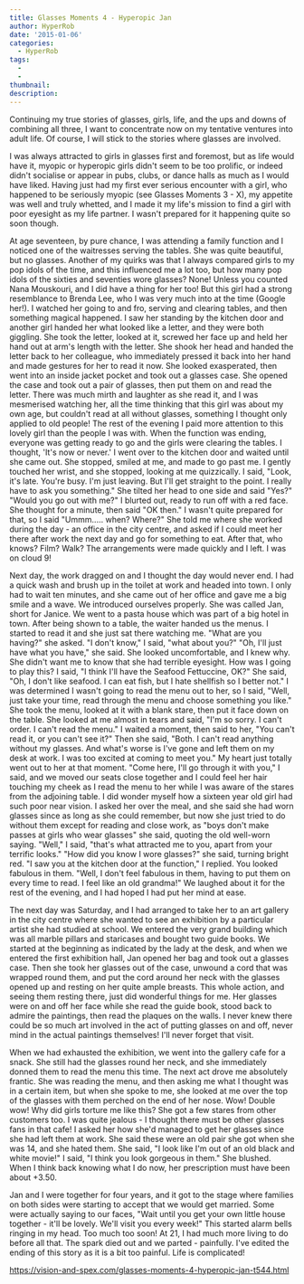 ```yaml
---
title: Glasses Moments 4 - Hyperopic Jan
author: HyperRob
date: '2015-01-06'
categories:
  - HyperRob
tags:
  - 
  - 
thumbnail: 
description: 
---
```


Continuing my true stories of glasses, girls, life, and the ups and downs of combining all three, I want to concentrate now on my tentative ventures into adult life. Of course, I will stick to the stories where glasses are involved.

I was always attracted to girls in glasses first and foremost, but as life would have it, myopic or hyperopic girls didn't seem to be too prolific, or indeed didn't socialise or appear in pubs, clubs, or dance halls as much as I would have liked. Having just had my first ever serious encounter with a girl, who happened to be seriously myopic (see Glasses Moments 3 - X), my appetite was well and truly whetted, and I made it my life's mission to find a girl with poor eyesight as my life partner. I wasn't prepared for it happening quite so soon though.

At age seventeen, by pure chance, I was attending a family function and I noticed one of the waitresses serving the tables. She was quite beautiful, but no glasses. Another of my quirks was that I always compared girls to my pop idols of the time, and this influenced me a lot too, but how many pop idols of the sixties and seventies wore glasses? None! Unless you counted Nana Mouskouri, and I did have a thing for her too! But this girl had a strong resemblance to Brenda Lee, who I was very much into at the time (Google her!). I watched her going to and fro, serving and clearing tables, and then something magical happened. I saw her standing by the kitchen door and another girl handed her what looked like a letter, and they were both giggling. She took the letter, looked at it, screwed her face up and held her hand out at arm's length with the letter. She shook her head and handed the letter back to her colleague, who immediately pressed it back into her hand and made gestures for her to read it now. She looked exasperated, then went into an inside jacket pocket and took out a glasses case. She opened the case and took out a pair of glasses, then put them on and read the letter. There was much mirth and laughter as she read it, and I was mesmerised watching her, all the time thinking that this girl was about my own age, but couldn't read at all without glasses, something I thought only applied to old people! The rest of the evening I paid more attention to this lovely girl than the people I was with. When the function was ending, everyone was getting ready to go and the girls were clearing the tables. I thought, 'It's now or never.' I went over to the kitchen door and waited until she came out. She stopped, smiled at me, and made to go past me. I gently touched her wrist, and she stopped, looking at me quizzically. I said, "Look, it's late. You're busy. I'm just leaving. But I'll get straight to the point. I really have to ask you something." She tilted her head to one side and said "Yes?" "Would you go out with me?" I blurted out, ready to run off with a red face. She thought for a minute, then said "OK then." I wasn't quite prepared for that, so I said "Ummm..... when? Where?" She told me where she worked during the day - an office in the city centre, and asked if I could meet her there after work the next day and go for something to eat. After that, who knows? Film? Walk? The arrangements were made quickly and I left. I was on cloud 9!

Next day, the work dragged on and I thought the day would never end. I had a quick wash and brush up in the toilet at work and headed into town. I only had to wait ten minutes, and she came out of her office and gave me a big smile and a wave. We introduced ourselves properly. She was called Jan, short for Janice. We went to a pasta house which was part of a big hotel in town. After being shown to a table, the waiter handed us the menus. I started to read it and she just sat there watching me. "What are you having?" she asked. "I don't know," I said, "what about you?" "Oh, I'll just have what you have," she said. She looked uncomfortable, and I knew why. She didn't want me to know that she had terrible eyesight. How was I going to play this? I said, "I think I'll have the Seafood Fettuccine, OK?" She said, "Oh, I don't like seafood. I can eat fish, but I hate shellfish so I better not." I was determined I wasn't going to read the menu out to her, so I said, "Well, just take your time, read through the menu and choose something you like." She took the menu, looked at it with a blank stare, then put it face down on the table. She looked at me almost in tears and said, "I'm so sorry. I can't order. I can't read the menu." I waited a moment, then said to her, "You can't read it, or you can't see it?" Then she said, "Both. I can't read anything without my glasses. And what's worse is I've gone and left them on my desk at work. I was too excited at coming to meet you." My heart just totally went out to her at that moment. "Come here, I'll go through it with you," I said, and we moved our seats close together and I could feel her hair touching my cheek as I read the menu to her while I was aware of the stares from the adjoining table. I did wonder myself how a sixteen year old girl had such poor near vision. I asked her over the meal, and she said she had worn glasses since as long as she could remember, but now she just tried to do without them except for reading and close work, as "boys don't make passes at girls who wear glasses" she said, quoting the old well-worn saying. "Well," I said, "that's what attracted me to you, apart from your terrific looks." "How did you know I wore glasses?" she said, turning bright red. "I saw you at the kitchen door at the function," I replied. You looked fabulous in them. "Well, I don't feel fabulous in them, having to put them on every time to read. I feel like an old grandma!" We laughed about it for the rest of the evening, and I had hoped I had put her mind at ease.

The next day was Saturday, and I had arranged to take her to an art gallery in the city centre where she wanted to see an exhibition by a particular artist she had studied at school. We entered the very grand building which was all marble pillars and staricases and bought two guide books. We started at the beginning as indicated by the lady at the desk, and when we entered the first exhibition hall, Jan opened her bag and took out a glasses case. Then she took her glasses out of the case, unwound a cord that was wrapped round them, and put the cord around her neck with the glasses opened up and resting on her quite ample breasts. This whole action, and seeing them resting there, just did wonderful things for me. Her glasses were on and off her face while she read the guide book, stood back to admire the paintings, then read the plaques on the walls. I never knew there could be so much art involved in the act of putting glasses on and off, never mind in the actual paintings themselves! I'll never forget that visit.

When we had exhausted the exhibition, we went into the gallery cafe for a snack. She still had the glasses round her neck, and she immediately donned them to read the menu this time. The next act drove me absolutely frantic. She was reading the menu, and then asking me what I thought was in a certain item, but when she spoke to me, she looked at me over the top of the glasses with them perched on the end of her nose. Wow! Double wow! Why did girls torture me like this? She got a few stares from other customers too. I was quite jealous - I thought there must be other glasses fans in that cafe! I asked her how she'd managed to get her glasses since she had left them at work. She said these were an old pair she got when she was 14, and she hated them. She said, "I look like I'm out of an old black and white movie!" I said, "I think you look gorgeous in them." She blushed. When I think back knowing what I do now, her prescription must have been about +3.50.

Jan and I were together for four years, and it got to the stage where families on both sides were starting to accept that we would get married. Some were actually saying to our faces, "Wait until you get your own little house together - it'll be lovely. We'll visit you every week!" This started alarm bells ringing in my head. Too much too soon! At 21, I had much more living to do before all that. The spark died out and we parted - painfully. I've edited the ending of this story as it is a bit too painful. Life is complicated!

https://vision-and-spex.com/glasses-moments-4-hyperopic-jan-t544.html
